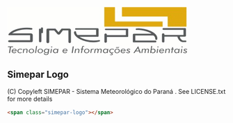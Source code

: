 ![Alt text](simepar.png)
## Simepar Logo 
(C) Copyleft SIMEPAR - Sistema Meteorológico do Paraná . See LICENSE.txt for more details

```HTML
<span class="simepar-logo"></span>
```